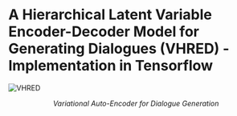 # A Hierarchical Latent Variable Encoder-Decoder Model for Generating Dialogues (VHRED) - Implementation in Tensorflow

![VHRED](https://github.com/lethienhoa/VHRED-implementation-in-Tensorflow/blob/master/Selection_057.png?raw=true)

<p align="center">
    <img src="https://github.com/lethienhoa/VHRED-implementation-in-Tensorflow/blob/master/Selection_057.png?raw=true" alt>
    <em>Variational Auto-Encoder for Dialogue Generation</em>
</p>
